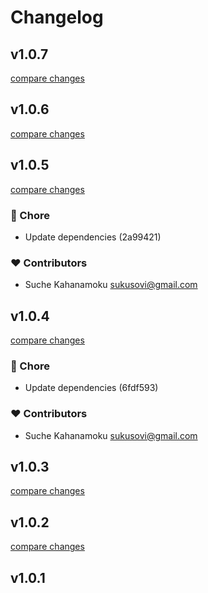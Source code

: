 # Changelog


## v1.0.7

[compare changes](https://undefined/undefined/compare/v1.0.6...v1.0.7)

## v1.0.6

[compare changes](https://undefined/undefined/compare/v1.0.5...v1.0.6)

## v1.0.5

[compare changes](https://undefined/undefined/compare/v1.0.4...v1.0.5)

### 🏡 Chore

- Update dependencies (2a99421)

### ❤️ Contributors

- Suche Kahanamoku <sukusovi@gmail.com>

## v1.0.4

[compare changes](https://undefined/undefined/compare/v1.0.3...v1.0.4)

### 🏡 Chore

- Update dependencies (6fdf593)

### ❤️ Contributors

- Suche Kahanamoku <sukusovi@gmail.com>

## v1.0.3

[compare changes](https://undefined/undefined/compare/v1.0.2...v1.0.3)

## v1.0.2

[compare changes](https://undefined/undefined/compare/v1.0.1...v1.0.2)

## v1.0.1

